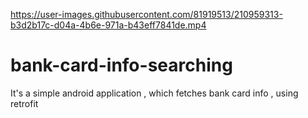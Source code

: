 https://user-images.githubusercontent.com/81919513/210959313-b3d2b17c-d04a-4b6e-971a-b43eff7841de.mp4

# bank-card-info-searching
It's a simple android application , which fetches bank card info , using retrofit



